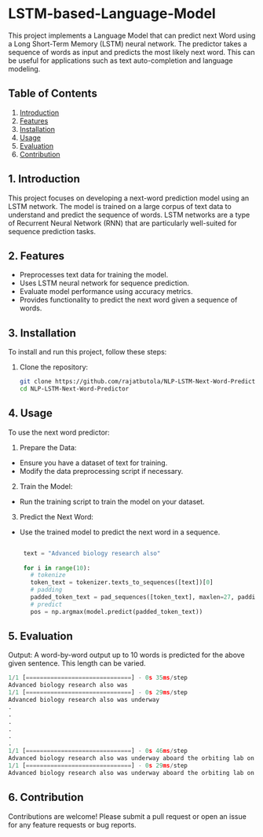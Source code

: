 # LSTM-based-Language-Model

This project implements a Language Model that can predict next Word using a Long Short-Term Memory (LSTM) neural network. The predictor takes a sequence of words as input and predicts the most likely next word. This can be useful for applications such as text auto-completion and language modeling.

## Table of Contents
1. [Introduction](#1-introduction)
2. [Features](#2-features)
3. [Installation](#3-installation)
4. [Usage](#4-usage)
5. [Evaluation](#5-evaluation)
6. [Contribution](#6-contribution)

## 1. Introduction
This project focuses on developing a next-word prediction model using an LSTM network. The model is trained on a large corpus of text data to understand and predict the sequence of words. LSTM networks are a type of Recurrent Neural Network (RNN) that are particularly well-suited for sequence prediction tasks.

## 2. Features
- Preprocesses text data for training the model.
- Uses LSTM neural network for sequence prediction.
- Evaluate model performance using accuracy metrics.
- Provides functionality to predict the next word given a sequence of words.

## 3. Installation
To install and run this project, follow these steps:

1. Clone the repository:
   ```bash
   git clone https://github.com/rajatbutola/NLP-LSTM-Next-Word-Predictor.git
   cd NLP-LSTM-Next-Word-Predictor

## 4. Usage
To use the next word predictor:

1. Prepare the Data:
- Ensure you have a dataset of text for training.
- Modify the data preprocessing script if necessary.

2. Train the Model:
- Run the training script to train the model on your dataset.

3. Predict the Next Word:
- Use the trained model to predict the next word in a sequence.

   ```python

    text = "Advanced biology research also"
    
    for i in range(10):
      # tokenize
      token_text = tokenizer.texts_to_sequences([text])[0]
      # padding
      padded_token_text = pad_sequences([token_text], maxlen=27, padding='pre')
      # predict
      pos = np.argmax(model.predict(padded_token_text))
   ```

## 5. Evaluation
Output: A word-by-word output up to 10 words is predicted for the above given sentence. This length can be varied.
```python
1/1 [==============================] - 0s 35ms/step
Advanced biology research also was
1/1 [==============================] - 0s 29ms/step
Advanced biology research also was underway
.
.
.
.
.
.
1/1 [==============================] - 0s 46ms/step
Advanced biology research also was underway aboard the orbiting lab on thursday with
1/1 [==============================] - 0s 29ms/step
Advanced biology research also was underway aboard the orbiting lab on thursday with astronauts
```

## 6. Contribution

Contributions are welcome! Please submit a pull request or open an issue for any feature requests or bug reports.
